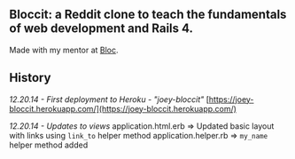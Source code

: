## Bloccit: a Reddit clone to teach the fundamentals of web development and Rails 4.
Made with my mentor at [Bloc](http://bloc.io).



## History

*12.20.14 - First deployment to Heroku - "joey-bloccit"*
[https://joey-bloccit.herokuapp.com/](https://joey-bloccit.herokuapp.com/)

*12.20.14 - Updates to views*
application.html.erb => Updated basic layout with links using `link_to` helper method
application.helper.rb => `my_name` helper method added
